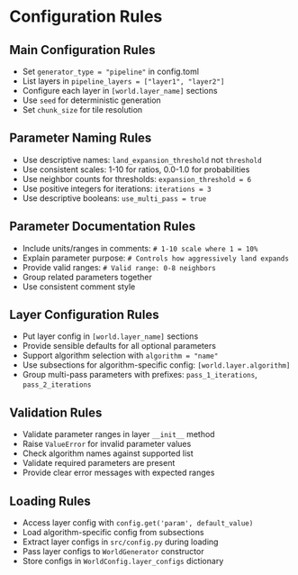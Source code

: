 # Configuration Rules

## Main Configuration Rules

- Set `generator_type = "pipeline"` in config.toml
- List layers in `pipeline_layers = ["layer1", "layer2"]`
- Configure each layer in `[world.layer_name]` sections
- Use `seed` for deterministic generation
- Set `chunk_size` for tile resolution

## Parameter Naming Rules

- Use descriptive names: `land_expansion_threshold` not `threshold`
- Use consistent scales: 1-10 for ratios, 0.0-1.0 for probabilities
- Use neighbor counts for thresholds: `expansion_threshold = 6`
- Use positive integers for iterations: `iterations = 3`
- Use descriptive booleans: `use_multi_pass = true`

## Parameter Documentation Rules

- Include units/ranges in comments: `# 1-10 scale where 1 = 10%`
- Explain parameter purpose: `# Controls how aggressively land expands`
- Provide valid ranges: `# Valid range: 0-8 neighbors`
- Group related parameters together
- Use consistent comment style

## Layer Configuration Rules

- Put layer config in `[world.layer_name]` sections
- Provide sensible defaults for all optional parameters
- Support algorithm selection with `algorithm = "name"`
- Use subsections for algorithm-specific config: `[world.layer.algorithm]`
- Group multi-pass parameters with prefixes: `pass_1_iterations`, `pass_2_iterations`

## Validation Rules

- Validate parameter ranges in layer `__init__` method
- Raise `ValueError` for invalid parameter values
- Check algorithm names against supported list
- Validate required parameters are present
- Provide clear error messages with expected ranges

## Loading Rules

- Access layer config with `config.get('param', default_value)`
- Load algorithm-specific config from subsections
- Extract layer configs in `src/config.py` during loading
- Pass layer configs to `WorldGenerator` constructor
- Store configs in `WorldConfig.layer_configs` dictionary
